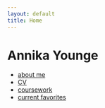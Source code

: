 ```yaml
---
layout: default
title: Home
---
```


# Annika Younge

- [about me](about.md)
- [CV](cv.md)
- [coursework](coursework.md)
- [current favorites](currentfavs.md)
